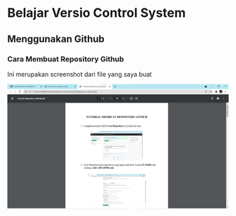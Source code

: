 # Belajar Versio Control System
## Menggunakan Github 

### Cara Membuat Repository Github
Ini merupakan screenshot dari file yang saya buat

![Gambar](Picture/shot1.png)